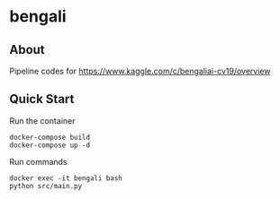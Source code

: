 # bengali
## About
Pipeline codes for https://www.kaggle.com/c/bengaliai-cv19/overview

## Quick Start

Run the container

```
docker-compose build
docker-compose up -d
```

Run commands

```
docker exec -it bengali bash
python src/main.py
```

